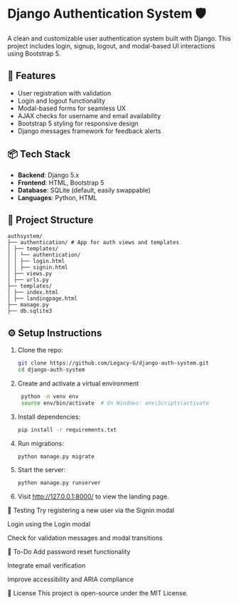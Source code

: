 # Django Authentication System 🛡️

A clean and customizable user authentication system built with Django. This project includes login, signup, logout, and modal-based UI interactions using Bootstrap 5.

## 🚀 Features

- User registration with validation
- Login and logout functionality
- Modal-based forms for seamless UX
- AJAX checks for username and email availability
- Bootstrap 5 styling for responsive design
- Django messages framework for feedback alerts

## 📦 Tech Stack

- **Backend**: Django 5.x
- **Frontend**: HTML, Bootstrap 5
- **Database**: SQLite (default, easily swappable)
- **Languages**: Python, HTML

## 📁 Project Structure
```
authsystem/
├── authentication/ # App for auth views and templates
│ ├── templates/
│ │ └── authentication/
│ │ ├── login.html
│ │ ├── signin.html
│ ├── views.py
│ ├── urls.py
├── templates/
│ ├── index.html
│ ├── landingpage.html
├── manage.py
├── db.sqlite3
```


## ⚙️ Setup Instructions

1. Clone the repo:
   ```bash
   git clone https://github.com/Legacy-G/django-auth-system.git
   cd django-auth-system

2. Create and activate a virtual environment
   ```bash
    python -m venv env
    source env/bin/activate  # On Windows: env\Scripts\activate

3. Install dependencies:
   ```bash
   pip install -r requirements.txt

4. Run migrations:
   ```bash
   python manage.py migrate

5. Start the server:
   ```bash
   python manage.py runserver

9. Visit http://127.0.0.1:8000/ to view the landing page.


🧪 Testing
Try registering a new user via the Signin modal

Login using the Login modal

Check for validation messages and modal transitions

📌 To-Do
Add password reset functionality

Integrate email verification

Improve accessibility and ARIA compliance

📄 License
This project is open-source under the MIT License.


